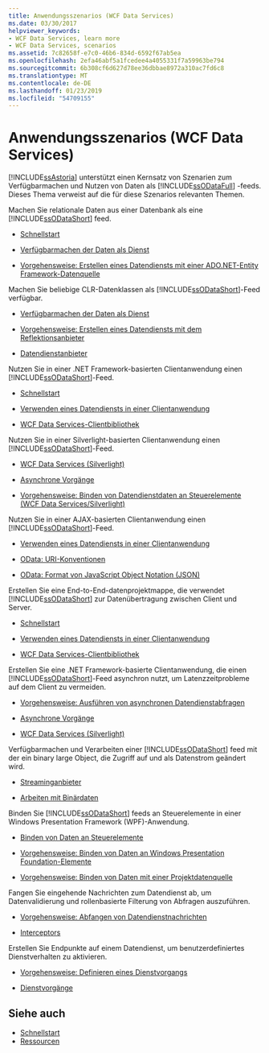 ```yaml
---
title: Anwendungsszenarios (WCF Data Services)
ms.date: 03/30/2017
helpviewer_keywords:
- WCF Data Services, learn more
- WCF Data Services, scenarios
ms.assetid: 7c82658f-e7c0-46b6-834d-6592f67ab5ea
ms.openlocfilehash: 2efa46abf5a1fcedee4a4055331f7a59963be794
ms.sourcegitcommit: 6b308cf6d627d78ee36dbbae8972a310ac7fd6c8
ms.translationtype: MT
ms.contentlocale: de-DE
ms.lasthandoff: 01/23/2019
ms.locfileid: "54709155"
---
```

# <a name="application-scenarios-wcf-data-services"></a>Anwendungsszenarios (WCF Data Services)
[!INCLUDE[ssAstoria](../../../../includes/ssastoria-md.md)] unterstützt einen Kernsatz von Szenarien zum Verfügbarmachen und Nutzen von Daten als [!INCLUDE[ssODataFull](../../../../includes/ssodatafull-md.md)] -feeds. Dieses Thema verweist auf die für diese Szenarios relevanten Themen.  
  
 Machen Sie relationale Daten aus einer Datenbank als eine [!INCLUDE[ssODataShort](../../../../includes/ssodatashort-md.md)] feed.  
 -   [Schnellstart](../../../../docs/framework/data/wcf/quickstart-wcf-data-services.md)  
  
-   [Verfügbarmachen der Daten als Dienst](../../../../docs/framework/data/wcf/exposing-your-data-as-a-service-wcf-data-services.md)  
  
-   [Vorgehensweise: Erstellen eines Datendiensts mit einer ADO.NET-Entity Framework-Datenquelle](../../../../docs/framework/data/wcf/create-a-data-service-using-an-adonet-ef-data-wcf.md)  
  
 Machen Sie beliebige CLR-Datenklassen als [!INCLUDE[ssODataShort](../../../../includes/ssodatashort-md.md)]-Feed verfügbar.  
 -   [Verfügbarmachen der Daten als Dienst](../../../../docs/framework/data/wcf/exposing-your-data-as-a-service-wcf-data-services.md)  
  
-   [Vorgehensweise: Erstellen eines Datendiensts mit dem Reflektionsanbieter](../../../../docs/framework/data/wcf/create-a-data-service-using-rp-wcf-data-services.md)  
  
-   [Datendienstanbieter](../../../../docs/framework/data/wcf/data-services-providers-wcf-data-services.md)  
  
 Nutzen Sie in einer .NET Framework-basierten Clientanwendung einen [!INCLUDE[ssODataShort](../../../../includes/ssodatashort-md.md)]-Feed.  
 -   [Schnellstart](../../../../docs/framework/data/wcf/quickstart-wcf-data-services.md)  
  
-   [Verwenden eines Datendiensts in einer Clientanwendung](../../../../docs/framework/data/wcf/using-a-data-service-in-a-client-application-wcf-data-services.md)  
  
-   [WCF Data Services-Clientbibliothek](../../../../docs/framework/data/wcf/wcf-data-services-client-library.md)  
  
 Nutzen Sie in einer Silverlight-basierten Clientanwendung einen [!INCLUDE[ssODataShort](../../../../includes/ssodatashort-md.md)]-Feed.  
 -   [WCF Data Services (Silverlight)](https://msdn.microsoft.com/library/c0cd9f4b-1372-48e4-9935-c8421239da30)  
  
-   [Asynchrone Vorgänge](../../../../docs/framework/data/wcf/asynchronous-operations-wcf-data-services.md)  
  
-   [Vorgehensweise: Binden von Datendienstdaten an Steuerelemente (WCF Data Services/Silverlight)](https://msdn.microsoft.com/library/bda7d82e-7b1f-4690-8a33-c6297465bdd5)  
  
 Nutzen Sie in einer AJAX-basierten Clientanwendung einen [!INCLUDE[ssODataShort](../../../../includes/ssodatashort-md.md)]-Feed.  
 -   [Verwenden eines Datendiensts in einer Clientanwendung](../../../../docs/framework/data/wcf/using-a-data-service-in-a-client-application-wcf-data-services.md)  
  
-   [OData: URI-Konventionen](https://go.microsoft.com/fwlink/?LinkId=185564)  
  
-   [OData: Format von JavaScript Object Notation (JSON)](https://go.microsoft.com/fwlink/?LinkId=185790)  
  
 Erstellen Sie eine End-to-End-datenprojektmappe, die verwendet [!INCLUDE[ssODataShort](../../../../includes/ssodatashort-md.md)] zur Datenübertragung zwischen Client und Server.  
 -   [Schnellstart](../../../../docs/framework/data/wcf/quickstart-wcf-data-services.md)  
  
-   [Verwenden eines Datendiensts in einer Clientanwendung](../../../../docs/framework/data/wcf/using-a-data-service-in-a-client-application-wcf-data-services.md)  
  
-   [WCF Data Services-Clientbibliothek](../../../../docs/framework/data/wcf/wcf-data-services-client-library.md)  
  
 Erstellen Sie eine .NET Framework-basierte Clientanwendung, die einen [!INCLUDE[ssODataShort](../../../../includes/ssodatashort-md.md)]-Feed asynchron nutzt, um Latenzzeitprobleme auf dem Client zu vermeiden.  
 -   [Vorgehensweise: Ausführen von asynchronen Datendienstabfragen](../../../../docs/framework/data/wcf/how-to-execute-asynchronous-data-service-queries-wcf-data-services.md)  
  
-   [Asynchrone Vorgänge](../../../../docs/framework/data/wcf/asynchronous-operations-wcf-data-services.md)  
  
-   [WCF Data Services (Silverlight)](https://msdn.microsoft.com/library/c0cd9f4b-1372-48e4-9935-c8421239da30)  
  
 Verfügbarmachen und Verarbeiten einer [!INCLUDE[ssODataShort](../../../../includes/ssodatashort-md.md)] feed mit der ein binary large Object, die Zugriff auf und als Datenstrom geändert wird.  
 -   [Streaminganbieter](../../../../docs/framework/data/wcf/streaming-provider-wcf-data-services.md)  
  
-   [Arbeiten mit Binärdaten](../../../../docs/framework/data/wcf/working-with-binary-data-wcf-data-services.md)  
  
 Binden Sie [!INCLUDE[ssODataShort](../../../../includes/ssodatashort-md.md)] feeds an Steuerelemente in einer Windows Presentation Framework (WPF)-Anwendung.  
 -   [Binden von Daten an Steuerelemente](../../../../docs/framework/data/wcf/binding-data-to-controls-wcf-data-services.md)  
  
-   [Vorgehensweise: Binden von Daten an Windows Presentation Foundation-Elemente](../../../../docs/framework/data/wcf/bind-data-to-wpf-elements-wcf-data-services.md)  
  
-   [Vorgehensweise: Binden von Daten mit einer Projektdatenquelle](../../../../docs/framework/data/wcf/how-to-bind-data-using-a-project-data-source-wcf-data-services.md)  
  
 Fangen Sie eingehende Nachrichten zum Datendienst ab, um Datenvalidierung und rollenbasierte Filterung von Abfragen auszuführen.  
 -   [Vorgehensweise: Abfangen von Datendienstnachrichten](../../../../docs/framework/data/wcf/how-to-intercept-data-service-messages-wcf-data-services.md)  
  
-   [Interceptors](../../../../docs/framework/data/wcf/interceptors-wcf-data-services.md)  
  
 Erstellen Sie Endpunkte auf einem Datendienst, um benutzerdefiniertes Dienstverhalten zu aktivieren.  
 -   [Vorgehensweise: Definieren eines Dienstvorgangs](../../../../docs/framework/data/wcf/how-to-define-a-service-operation-wcf-data-services.md)  
  
-   [Dienstvorgänge](../../../../docs/framework/data/wcf/service-operations-wcf-data-services.md)  
  
## <a name="see-also"></a>Siehe auch
- [Schnellstart](../../../../docs/framework/data/wcf/quickstart-wcf-data-services.md)
- [Ressourcen](../../../../docs/framework/data/wcf/wcf-data-services-resources.md)
